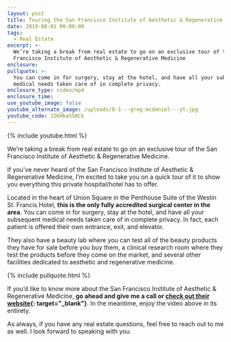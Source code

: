 ```yaml
---
layout: post
title: Touring the San Francisco Institute of Aesthetic & Regenerative Medicine
date: 2019-08-01 00:00:00
tags:
  - Real Estate
excerpt: >-
  We’re taking a break from real estate to go on an exclusive tour of the San
  Francisco Institute of Aesthetic & Regenerative Medicine
enclosure:
pullquote: >-
  You can come in for surgery, stay at the hotel, and have all your subsequent
  medical needs taken care of in complete privacy.
enclosure_type: video/mp4
enclosure_time:
use_youtube_image: false
youtube_alternate_image: /uploads/8-1---greg-mcdaniel---yt.jpg
youtube_code: JIKHba55BCk
---
```


{% include youtube.html %}

We’re taking a break from real estate to go on an exclusive tour of the San Francisco Institute of Aesthetic & Regenerative Medicine.

If you’ve never heard of the San Francisco Institute of Aesthetic & Regenerative Medicine, I’m excited to take you on a quick tour of it to show you everything this private hospital/hotel has to offer.

Located in the heart of Union Square in the Penthouse Suite of the Westin St. Francis Hotel, **this is the only fully accredited surgical center in the area**. You can come in for surgery, stay at the hotel, and have all your subsequent medical needs taken care of in complete privacy. In fact, each patient is offered their own entrance, exit, and elevator.

They also have a beauty lab where you can test all of the beauty products they have for sale before you buy them, a clinical research room where they test the products before they come on the market, and several other facilities dedicated to aesthetic and regenerative medicine.

{% include pullquote.html %}

If you’d like to know more about the San Francisco Institute of Aesthetic & Regenerative Medicine, **go ahead and give me a call or [check out their website](https://sfinstitute.com/){: target="_blank"}**. In the meantime, enjoy the video above in its entirety.

As always, if you have any real estate questions, feel free to reach out to me as well. I look forward to speaking with you.